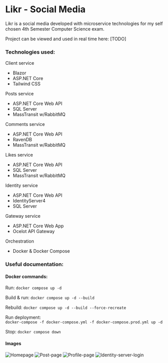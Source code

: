 # Likr - Social Media
Likr is a social media developed with microservice technologies for my self chosen 4th Semester Computer Science exam.

Project can be viewed and used in real time here: [TODO]

### Technologies used:
Client service
* Blazor
* ASP.NET Core
* Tailwind CSS

Posts service
* ASP.NET Core Web API
* SQL Server
* MassTransit w/RabbitMQ

Comments service
* ASP.NET Core Web API
* RavenDB
* MassTransit w/RabbitMQ

Likes service
* ASP.NET Core Web API
* SQL Server
* MassTransit w/RabbitMQ

Identity service
* ASP.NET Core Web API
* IdentityServer4
* SQL Server

Gateway service
* ASP.NET Core Web App
* Ocelot API Gateway

Orchestration
* Docker & Docker Compose

### Useful documentation:

#### Docker commands:

Run: ```docker compose up -d```

Build & run:
``` docker compose up -d --build ```

Rebuild: ```docker compose up -d --build --force-recreate```

Run deployment:  
```docker-compose -f docker-compose.yml -f docker-compose.prod.yml up -d```

Stop: ```docker compose down```

#### Images

![Homepage](https://i.ibb.co/j5rD1Xr/Screenshot-2021-12-01-163316.png)
![Post-page](https://i.ibb.co/NN1Dpps/Screenshot-2021-12-01-163421.png)
![Profile-page](https://i.ibb.co/JsFqNYQ/Screenshot-2021-12-01-163455.png)
![Identity-server-login](https://i.ibb.co/p4x7GtX/Screenshot-2021-12-01-163523.png)